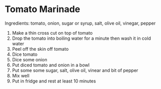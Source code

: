 # Tomato Marinade

Ingredients: tomato, onion, sugar or syrup, salt, olive oil, vinegar, pepper

1. Make a thin cross cut on top of tomato
2. Drop the tomato into boiling water for a minute then wash it in cold water
3. Peel off the skin off tomato
4. Dice tomato
5. Dice some onion
6. Put diced tomato and onion in a bowl
5. Put some some sugar, salt, olive oil, vinear and bit of pepper
6. Mix well
7. Put in fridge and rest at least 10 minutes
